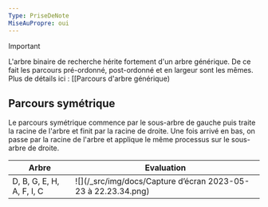 ```yaml
---
Type: PriseDeNote
MiseAuPropre: oui
---
```


>[!important]
>L'arbre binaire de recherche hérite fortement d'un arbre générique. De ce fait les parcours pré-ordonné, post-ordonné et en largeur sont les mêmes. 
>Plus de détails ici : [[Parcours d'arbre générique)

## Parcours symétrique
Le parcours symétrique commence par le sous-arbre de gauche puis traite la racine de l'arbre et finit par la racine de droite. Une fois arrivé en bas, on passe par la racine de l'arbre et applique le même processus sur le sous-arbre de droite.

|Arbre|Evaluation|
|--|--|
|D, B, G, E, H, A, F, I, C|![](/_src/img/docs/Capture d’écran 2023-05-23 à 22.23.34.png)|
